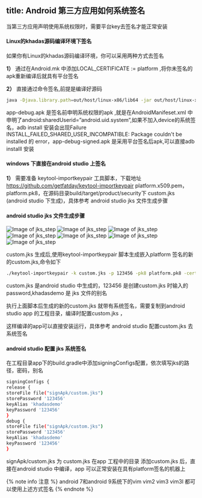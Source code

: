 title: Android 第三方应用如何系统签名
---

当第三方应用声明使用系统权限时，需要平台key去签名才能正常安装

#### Linux的khadas源码编译环境下签名
如果你有Linux的khadas源码编译环境，你可以采用两种方式去签名


**1）** 通过在Android.mk 中添加LOCAL_CERTIFICATE := platform ,将你未签名的apk重新编译后就具有平台签名

**2）** 直接通过命令签名,前提是编译好源码
```sh
java -Djava.library.path=out/host/linux-x86/lib64 -jar out/host/linux-x86/framework/signapk.jar build/target/product/security/platform.x509.pem build/target/product/security/platform.pk8 app-debug.apk app-debug-signed.apk

```
app-debug.apk 是签名前申明系统权限的apk ,就是在AndroidManifeset.xml 中申明了android:sharedUserid=”android.uid.system”,如果不加入device的系统签名，adb install 安装会出现Failure INSTALL_FAILED_SHARED_USER_INCOMPATIBLE: Package couldn't be installed 的 error，app-debug-signed.apk 是采用平台签名后apk,可以直接adb installl 安装

#### windows 下直接在android studio 上签名
**1）** 需要准备 keytool-importkeypair 工具脚本，下载地址 https://github.com/getfatday/keytool-importkeypair
platform.x509.pem，platform.pk8，在源码目录build/target/product/security下
custom.jks (android studio 下生成)，具体参考 android studio jks 文件生成步骤
#### android studio jks 文件生成步骤
![Image of jks_step](/images/vim3/step1.png)
![Image of jks_step](/images/vim3/step2.png)
![Image of jks_step](/images/vim3/step3.png)
![Image of jks_step](/images/vim3/step4.png)
![Image of jks_step](/images/vim3/step5.png)
![Image of jks_step](/images/vim3/step6.png)
![Image of jks_step](/images/vim3/step7.png)

custom.jks 生成后,使用keytool-importkeypair 脚本生成嵌入platform 签名的新的custom.jks,命令如下
```sh
./keytool-importkeypair -k custom.jks -p 123456 -pk8 platform.pk8 -cert platform.x509.pem -alias khadasdemo

```
custom.jks 是android studio 中生成的，123456 是创建custom.jks 时输入的password,khadasdemo 是 jks 文件的别名

执行上面脚本后生成的新的custom.jks 就带有系统签名，需要复制到android studio app 的工程目录，编译时配置custom.jks ，

这样编译的app可以直接安装运行，具体参考 android studio 配置custom.jks 去系统签名

#### android studio 配置 jks 系统签名

在工程目录app下的build.gradle中添加signingConfigs配置，依次填写jks的路径，密码，别名
```sh
signingConfigs { 
release { 
storeFile file("signApk/custom.jks") 
storePassword '123456'
keyAlias 'khadasdemo'
keyPassword '123456'
} 
debug { 
storeFile file("signApk/custom.jks") 
storePassword '123456'
keyAlias 'khadasdemo'
keyPassword '123456'
} 
```
signApk/custom.jks 为 custom.jks 在app 工程中的目录
添加custom.jks 后，直接在android studio 中编译，app 可以正常安装在具有platform签名的机器上

{% note info 注意 %}
android 7和android 9系统下的vim vim2 vim3 vim3l 都可以使用上述方式签名
{% endnote %}

